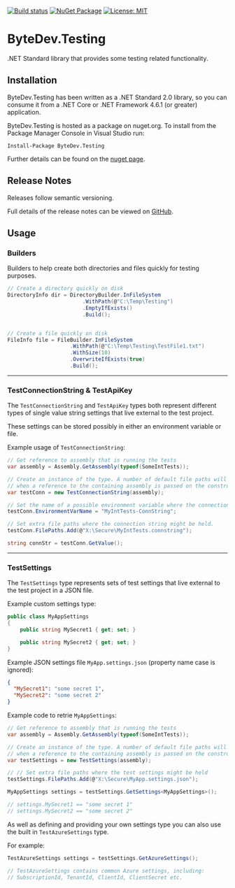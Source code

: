 [![Build status](https://ci.appveyor.com/api/projects/status/github/bytedev/ByteDev.Testing?branch=master&svg=true)](https://ci.appveyor.com/project/bytedev/ByteDev-Testing/branch/master)
[![NuGet Package](https://img.shields.io/nuget/v/ByteDev.Testing.svg)](https://www.nuget.org/packages/ByteDev.Testing)
[![License: MIT](https://img.shields.io/badge/License-MIT-green.svg)](https://github.com/ByteDev/ByteDev.Testing/blob/master/LICENSE)

# ByteDev.Testing

.NET Standard library that provides some testing related functionality.

## Installation

ByteDev.Testing has been written as a .NET Standard 2.0 library, so you can consume it from a .NET Core or .NET Framework 4.6.1 (or greater) application.

ByteDev.Testing is hosted as a package on nuget.org.  To install from the Package Manager Console in Visual Studio run:

`Install-Package ByteDev.Testing`

Further details can be found on the [nuget page](https://www.nuget.org/packages/ByteDev.Testing/).

## Release Notes

Releases follow semantic versioning.

Full details of the release notes can be viewed on [GitHub](https://github.com/ByteDev/ByteDev.Testing/blob/master/docs/RELEASE-NOTES.md).

## Usage

### Builders

Builders to help create both directories and files quickly for testing purposes.

```csharp
// Create a directory quickly on disk
DirectoryInfo dir = DirectoryBuilder.InFileSystem
                        .WithPath(@"C:\Temp\Testing")
                        .EmptyIfExists()
                        .Build();


// Create a file quickly on disk
FileInfo file = FileBuilder.InFileSystem
                    .WithPath(@"C:\Temp\Testing\TestFile1.txt")
                    .WithSize(10)
                    .OverwriteIfExists(true)
                    .Build();
```

---

### TestConnectionString & TestApiKey

The `TestConnectionString` and `TestApiKey` types both represent different types of single value string settings that live external to the test project.

These settings can be stored possibly in either an environment variable or file.

Example usage of `TestConnectionString`:

```csharp
// Get reference to assembly that is running the tests
var assembly = Assembly.GetAssembly(typeof(SomeIntTests));

// Create an instance of the type. A number of default file paths will be set on FilePath
// when a reference to the containing assembly is passed on the constructor.
var testConn = new TestConnectionString(assembly);

// Set the name of a possible environment variable where the connection might be held
testConn.EnvironmentVarName = "MyIntTests-ConnString";

// Set extra file paths where the connection string might be held.
testConn.FilePaths.Add(@"X:\Secure\MyIntTests.connstring");

string connStr = testConn.GetValue();
```

---

### TestSettings

The `TestSettings` type represents sets of test settings that live external to the test project in a JSON file.

Example custom settings type:

```csharp
public class MyAppSettings
{
    public string MySecret1 { get; set; }

    public string MySecret2 { get; set; }
}
```

Example JSON settings file `MyApp.settings.json` (property name case is ignored):

```json
{
  "MySecret1": "some secret 1",
  "MySecret2": "some secret 2"
}
```

Example code to retrie `MyAppSettings`:

```csharp
// Get reference to assembly that is running the tests
var assembly = Assembly.GetAssembly(typeof(SomeIntTests));

// Create an instance of the type. A number of default file paths will be set on FilePath
// when a reference to the containing assembly is passed on the constructor.
var testSettings = new TestSettings(assembly);

// // Set extra file paths where the test settings might be held
testSettings.FilePaths.Add(@"X:\Secure\MyApp.settings.json");

MyAppSettings settings = testSettings.GetSettings<MyAppSettings>();

// settings.MySecret1 == "some secret 1"
// settings.MySecret2 == "some secret 2"
```

As well as defining and providing your own settings type you can also use the built in `TestAzureSettings` type. 

For example:

```csharp
TestAzureSettings settings = testSettings.GetAzureSettings();

// TestAzureSettings contains common Azure settings, including:
// SubscriptionId, TenantId, ClientId, ClientSecret etc.
```

